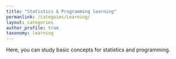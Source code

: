 ```yaml
---
title: "Statistics & Programming learning"
permanlink: /categoies/Learning/
layout: categories
author_profile: true
taxonomy: learning
---
```

Here, you can study basic concepts for statistics and programming.
